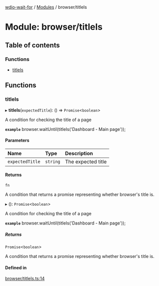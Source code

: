 [wdio-wait-for](../README.md) / [Modules](../modules.md) / browser/titleIs

# Module: browser/titleIs

## Table of contents

### Functions

- [titleIs](browser_titleIs.md#titleis)

## Functions

### titleIs

▸ **titleIs**(`expectedTitle`): () => `Promise`<`boolean`\>

A condition for checking the title of a page

**`example`**
browser.waitUntil(titleIs('Dashboard - Main page'));

#### Parameters

| Name | Type | Description |
| :------ | :------ | :------ |
| `expectedTitle` | `string` | The expected title |

#### Returns

`fn`

A condition that returns a promise
    representing whether browser's title is.

▸ (): `Promise`<`boolean`\>

A condition for checking the title of a page

**`example`**
browser.waitUntil(titleIs('Dashboard - Main page'));

##### Returns

`Promise`<`boolean`\>

A condition that returns a promise
    representing whether browser's title is.

#### Defined in

[browser/titleIs.ts:14](https://github.com/webdriverio-community/wdio-wait-for/blob/5d4c2b2/src/browser/titleIs.ts#L14)
